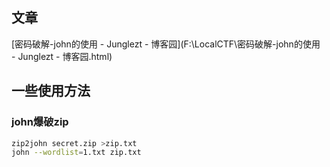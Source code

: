 ## 文章

[密码破解-john的使用 - Junglezt - 博客园](F:\LocalCTF\密码破解-john的使用 - Junglezt - 博客园.html)

## 一些使用方法

### john爆破zip

```bash
zip2john secret.zip >zip.txt
john --wordlist=1.txt zip.txt
```

